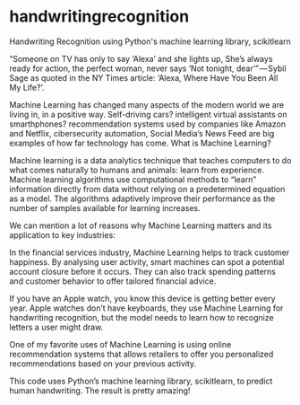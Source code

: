 # handwritingrecognition
Handwriting Recognition using Python's machine learning library, scikitlearn

“Someone on TV has only to say ‘Alexa’ and she lights up, She’s always ready for action, the perfect woman, never says ‘Not tonight, dear’” — Sybil Sage as quoted in the NY Times article: ‘Alexa, Where Have You Been All My Life?’.

Machine Learning has changed many aspects of the modern world we are living in, in a positive way. Self-driving cars? intelligent virtual assistants on smarthphones? recommendation systems used by companies like Amazon and Netflix, cibersecurity automation, Social Media’s News Feed are big examples of how far technology has come.
What is Machine Learning?

Machine learning is a data analytics technique that teaches computers to do what comes naturally to humans and animals: learn from experience. Machine learning algorithms use computational methods to “learn” information directly from data without relying on a predetermined equation as a model. The algorithms adaptively improve their performance as the number of samples available for learning increases.

We can mention a lot of reasons why Machine Learning matters and its application to key industries:

In the financial services industry, Machine Learning helps to track customer happiness. By analysing user activity, smart machines can spot a potential account closure before it occurs. They can also track spending patterns and customer behavior to offer tailored financial advice.

If you have an Apple watch, you know this device is getting better every year. Apple watches don’t have keyboards, they use Machine Learning for handwriting recognition, but the model needs to learn how to recognize letters a user might draw.

One of my favorite uses of Machine Learning is using online recommendation systems that allows retailers to offer you personalized recommendations based on your previous activity.

This code uses Python’s machine learning library, scikitlearn, to predict human handwriting. The result is pretty amazing!
